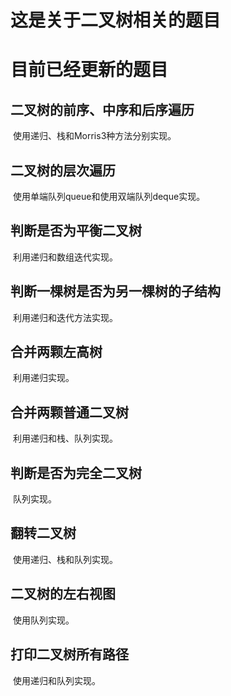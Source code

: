 # 这是关于二叉树相关的题目
# 目前已经更新的题目

## 二叉树的前序、中序和后序遍历

​	使用递归、栈和Morris3种方法分别实现。

## 二叉树的层次遍历

​	使用单端队列queue和使用双端队列deque实现。

## 判断是否为平衡二叉树

​	利用递归和数组迭代实现。

## 判断一棵树是否为另一棵树的子结构

​	利用递归和迭代方法实现。

## 合并两颗左高树

​		利用递归实现。

## 合并两颗普通二叉树

​		利用递归和栈、队列实现。

## 判断是否为完全二叉树

​		队列实现。

## 翻转二叉树

​		使用递归、栈和队列实现。

## 二叉树的左右视图

​		使用队列实现。

## 打印二叉树所有路径

​		使用递归和队列实现。
